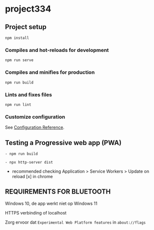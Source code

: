 # project334

## Project setup

```
npm install
```

### Compiles and hot-reloads for development

```
npm run serve
```

### Compiles and minifies for production

```
npm run build
```

### Lints and fixes files

```
npm run lint
```

### Customize configuration

See [Configuration Reference](https://cli.vuejs.org/config/).

## Testing a Progressive web app (PWA)

```
- npm run build
```

```
- npx http-server dist
```

- recommended checking Application > Service Workers > Update on reload [x] in chrome

## REQUIREMENTS FOR BLUETOOTH

Windows 10, de app werkt niet op Windows 11

HTTPS verbinding of localhost

Zorg ervoor dat `Experimental Web Platform features` in `about://flags`